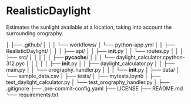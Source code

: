 # RealisticDaylight
Estimates the sunlight available at a location, taking into account the surrounding orography.

│
├── .github/
│   │
│   └── workflows/
│       └── python-app.yml
│
│
├── RealisticDaylight/
│   │
│   ├── api/
│   │   ├── __init__.py
│   │   └── routes.py
│   │
│   ├── src/
│   │   │
│   │   ├── __pycache__/
│   │   │   └── daylight_calculator.cpython-312.pyc
│   │   │
│   │   ├── __init__.py
│   │   ├── daylight_calculator.py
│   │   ├── main.py
│   │   └── orography_handler.py
│   │
│   └── __init__.py
│
├── data/
│   └── sample_data.csv
│
├── tests/
│   ├── mytests.ipynb
│   ├── test_daylight_calculator.py
│   └── test_orography_handler.py
│
├── .gitignore
├── .pre-commit-config.yaml
├── LICENSE
├── README.md
└── requirements.txt